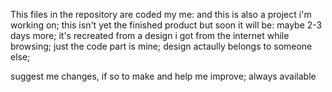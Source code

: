 This files in the repository are coded my me: and this is also a project i'm working on; this isn't yet the finished product but
soon it will be: maybe 2-3 days more; it's recreated from a design i got from the internet while browsing; just the code part is mine;
design actaully belongs to someone else;

suggest me changes, if so to make and help me improve; always available
